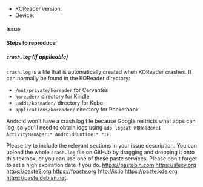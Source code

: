 
* KOReader version:
* Device:

#### Issue

#### Steps to reproduce

##### `crash.log` (if applicable)
`crash.log` is a file that is automatically created when KOReader crashes. It can
normally be found in the KOReader directory:

* `/mnt/private/koreader` for Cervantes
* `koreader/` directory for Kindle
* `.adds/koreader/` directory for Kobo
* `applications/koreader/` directory for Pocketbook

Android won't have a crash.log file because Google restricts what apps can log, so you'll need to obtain logs using `adb logcat KOReader:I ActivityManager:* AndroidRuntime:* *:F`.


Please try to include the relevant sections in your issue description.
You can upload the whole `crash.log` file on GitHub by dragging and
dropping it onto this textbox, or you can use one of these paste services.
Please don't forget to set a high expiration date if you do.
https://pastebin.com https://slexy.org https://paste2.org https://fpaste.org
http://ix.io https://paste.kde.org https://paste.debian.net.

